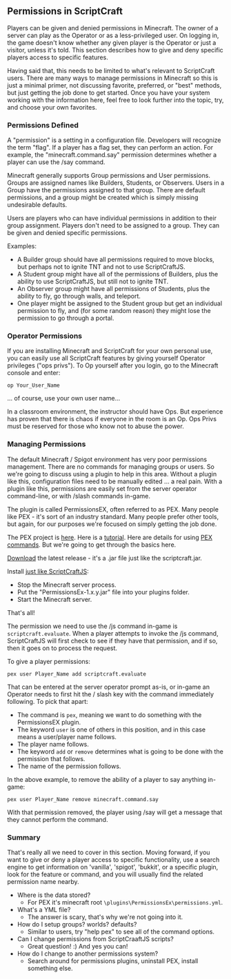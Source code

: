 ## Permissions in ScriptCraft

Players can be given and denied permissions in Minecraft. The owner of a server can play as the Operator or as a less-privileged user. On logging in, the game doesn't know whether any given player is the Operator or just a visitor, unless it's told. This section describes how to give and deny specific players access to specific features.

Having said that, this needs to be limited to what's relevant to ScriptCraft users. There are many ways to manage permissions in Minecraft so this is just a minimal primer, not discussing favorite, preferred, or "best" methods, but just getting the job done to get started. Once you have your system working with the information here, feel free to look further into the topic, try, and choose your own favorites.

### Permissions Defined

A "permission" is a setting in a configuration file. Developers will recognize the term "flag". If a player has a flag set, they can perform an action. For example, the "minecraft.command.say" permission determines whether a player can use the /say command.

Minecraft generally supports Group permissions and User permissions. Groups are assigned names like Builders, Students, or Observers. Users in a Group have the permissions assigned to that group. There are default permissions, and a group might be created which is simply missing undesirable defaults.

Users are players who can have individual permissions in addition to their group assignment. Players don't need to be assigned to a group. They can be given and denied specific permissions.

Examples:

- A Builder group should have all permissions required to move blocks, but perhaps not to ignite TNT and not to use ScriptCraftJS.
- A Student group might have all of the permissions of Builders, plus the ability to use ScriptCraftJS, but still not to ignite TNT.
- An Observer group might have all permissions of Students, plus the ability to fly, go through walls, and teleport.
- One player might be assigned to the Student group but get an individual permission to fly, and (for some random reason) they might lose the permission to go through a portal.

### Operator Permissions

If you are installing Minecraft and ScriptCraft for your own personal use, you can easily use all ScriptCraft features by giving yourself Operator privileges ("ops privs"). To Op yourself after you login, go to the Minecraft console and enter:

    op Your_User_Name

... of course, use your own user name...

In a classroom environment, the instructor should have Ops. But experience has proven that there is chaos if everyone in the room is an Op. Ops Privs must be reserved for those who know not to abuse the power.

### Managing Permissions

The default Minecraft / Spigot environment has very poor permissions management. There are no commands for managing groups or users. So we're going to discuss using a plugin to help in this area. Without a plugin like this, configuration files need to be manually edited ... a real pain. With a plugin like this, permissions are easily set from the server operator command-line, or with /slash commands in-game.

The plugin is called PermissionsEX, often referred to as PEX. Many people like PEX - it's sort of an industry standard. Many people prefer other tools, but again, for our purposes we're focused on simply getting the job done.

The PEX project is [here][pex]. Here is a [tutorial][pextut]. Here are details for using [PEX commands][pexcommands]. But we're going to get through the basics here.

[Download][pexdownload] the latest release - it's a .jar file just like the scriptcraft.jar.

Install [just like ScriptCraftJS][installdoc]:

- Stop the Minecraft server process.
- Put the "PermissionsEx-1.x.y.jar" file into your plugins folder.
- Start the Minecraft server.

That's all!

The permission we need to use the /js command in-game is `scriptcraft.evaluate`. When a player attempts to invoke the /js command, ScriptCraftJS will first check to see if they have that permission, and if so, then it goes on to process the request.

To give a player permissions:

    pex user Player_Name add scriptcraft.evaluate

That can be entered at the server operator prompt as-is, or in-game an Operator needs to first hit the / slash key with the command immediately following.  To pick that apart:

- The command is `pex`, meaning we want to do something with the PermissionsEX plugin.
- The keyword `user` is one of others in this position, and in this case means a user/player name follows.
- The player name follows.
- The keyword `add` or `remove` determines what is going to be done with the permission that follows.
- The name of the permission follows.

In the above example, to remove the ability of a player to say anything in-game:

    pex user Player_Name remove minecraft.command.say

With that permission removed, the player using /say will get a message that they cannot perform the command.

### Summary

That's really all we need to cover in this section. Moving forward, if you want to give or deny a player access to specific functionality, use a search engine to get information on 'vanilla', 'spigot', 'bukkit', or a specific plugin, look for the feature or command, and you will usually find the related permission name nearby.

- Where is the data stored?
    - For PEX it's minecraft root `\plugins\PermissionsEx\permissions.yml`.
- What's a YML file?
    - The answer is scary, that's why we're not going into it.
- How do I setup groups? worlds? defaults?
    - Similar to users, try "help pex" to see all of the command options.
- Can I change permissions from ScriptCraaftJS scripts?
    - Great question! :)  And yes you can!
- How do I change to another permissions system?
    - Search around for permissions plugins, uninstall PEX, install something else.


[pex]: https://github.com/PEXPlugins/PermissionsEx
[pextut]: https://github.com/PEXPlugins/PermissionsEx/blob/master/doc/Tutorial.md
[pexcommands]: https://github.com/PEXPlugins/PermissionsEx/wiki/Commands#users-permission-management
[pexdownload]: https://dev.bukkit.org/projects/permissionsex
[installdoc]: Installation.md
